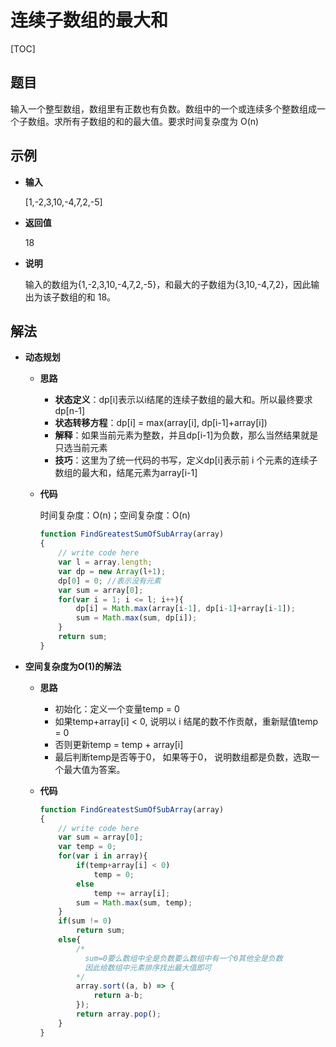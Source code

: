 # 连续子数组的最大和

[TOC]

## 题目

输入一个整型数组，数组里有正数也有负数。数组中的一个或连续多个整数组成一个子数组。求所有子数组的和的最大值。要求时间复杂度为 O(n)



## 示例

- **输入**

  [1,-2,3,10,-4,7,2,-5]

- **返回值**

  18

- **说明**

  输入的数组为{1,-2,3,10,-4,7,2,-5}，和最大的子数组为{3,10,-4,7,2}，因此输出为该子数组的和 18。



## 解法

- **动态规划**

  - **思路**

    - **状态定义**：dp[i]表示以i结尾的连续子数组的最大和。所以最终要求dp[n-1]
    - **状态转移方程**：dp[i] = max(array[i], dp[i-1]+array[i])
    - **解释**：如果当前元素为整数，并且dp[i-1]为负数，那么当然结果就是只选当前元素
    - **技巧**：这里为了统一代码的书写，定义dp[i]表示前 i 个元素的连续子数组的最大和，结尾元素为array[i-1]

  - **代码**

    时间复杂度：O(n)；空间复杂度：O(n)

    ```javascript
    function FindGreatestSumOfSubArray(array)
    {
        // write code here
        var l = array.length;
        var dp = new Array(l+1);
        dp[0] = 0; //表示没有元素
        var sum = array[0];
        for(var i = 1; i <= l; i++){
            dp[i] = Math.max(array[i-1], dp[i-1]+array[i-1]);
            sum = Math.max(sum, dp[i]);
        }
        return sum;
    }
    ```

- **空间复杂度为O(1)的解法**

  - **思路**

    - 初始化：定义一个变量temp = 0
    - 如果temp+array[i] < 0, 说明以 i 结尾的数不作贡献，重新赋值temp = 0
    - 否则更新temp = temp + array[i]
    - 最后判断temp是否等于0， 如果等于0， 说明数组都是负数，选取一个最大值为答案。

  - **代码**

    ```javascript
    function FindGreatestSumOfSubArray(array)
    {
        // write code here
        var sum = array[0];
        var temp = 0;
        for(var i in array){
            if(temp+array[i] < 0)
                temp = 0;
            else
                temp += array[i];
            sum = Math.max(sum, temp);
        }
        if(sum != 0)
            return sum;
        else{
            /*
              sum=0要么数组中全是负数要么数组中有一个0其他全是负数
              因此给数组中元素排序找出最大值即可
            */
            array.sort((a, b) => { 
                return a-b;
            });
            return array.pop();
        }
    }
    ```

    